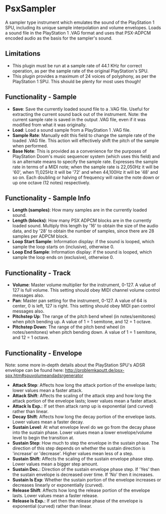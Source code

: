 # PsxSampler
A sampler type instrument which emulates the sound of the PlayStation 1 SPU, including its unique sample interpolation and volume envelopes. Loads a sound file in the PlayStation 1 .VAG format and uses that PSX-ADPCM encoded audio as the basis for the sampler's sound.

## Limitations
- This plugin must be run at a sample rate of 44.1 KHz for correct operation, as per the sample rate of the original PlayStation's SPU.
- This plugin provides a maximum of 24 voices of polyphony, as per the PlayStation 1 SPU. This should be plenty for most uses though!

## Functionality - Sample
- **Save**: Save the currently loaded sound file to a .VAG file. Useful for extracting the current sound back out of the instrument. Note: the current sample rate is saved in the output .VAG file, even if it was modified from what it was originally.
- **Load**: Load a sound sample from a PlayStation 1 .VAG file.
- **Sample Rate**: Manually edit this field to change the sample rate of the loaded .VAG file. This action will effectively shift the pitch of the sample when performed.
- **Base Note**: This is provided as a convenience for the purposes of PlayStation Doom's music sequencer system (which uses this field) and is an alternate means to specify the sample rate. Expresses the sample rate in terms of a MIDI note; when the sample rate is 22,050Hz it will be '60', when 11,025Hz it will be '72' and when 44,100Hz it will be '48' and so on. Each doubling or halving of frequency will raise the note down or up one octave (12 notes) respectively.

## Functionality - Sample Info
- **Length (samples)**: How many samples are in the currently loaded sound.
- **Length (blocks)**: How many PSX ADPCM blocks are in the currently loaded sound. Multiply this length by '16' to obtain the size of the audio data, and by '28' to obtain the number of samples, since there are 28 samples per ADPCM block.
- **Loop Start Sample**: Information display: if the sound is looped, which sample the loop starts on (inclusive), otherwise 0.
- **Loop End Sample**: Information display: if the sound is looped, which sample the loop ends on (exclusive), otherwise 0.

## Functionality - Track
- **Volume**: Master volume multiplier for the instrument, 0-127. A value of 127 is full volume. This setting should obey MIDI channel volume control messages also.
- **Pan**: Master pan setting for the instrument, 0-127. A value of 64 is center, 0 is left, 127 is right. This setting should obey MIDI pan control messages also.
- **Pitchstep Up**: The range of the pitch bend wheel (in notes/semitones) when pitch bending up. A value of 1 = 1 semitone, and 12 = 1 octave.
- **Pitchstep Down**: The range of the pitch bend wheel (in notes/semitones) when pitch bending down. A value of 1 = 1 semitone, and 12 = 1 octave.

## Functionality - Envelope
Note: some more in-depth details about the PlayStation SPU's ADSR envelope can be found here: http://problemkaputt.de/psx-spx.htm#spuvolumeandadsrgenerator

- **Attack Step**: Affects how long the attack portion of the envelope lasts; lower values mean a faster attack.
- **Attack Shift**: Affects the scaling of the attack step and how long the attack portion of the envelope lasts; lower values mean a faster attack.
- **Attack Is Exp.**: If set then attack ramp up is exponential (and curved) rather than linear.
- **Decay Shift**: Affects how long the decay portion of the envelope lasts. Lower values mean a faster decay.
- **Sustain Level**: At what envelope level do we go from the decay phase into the sustain phase. Lower values mean a lower envelope/volume level to begin the transition at.
- **Sustain Step**: How much to step the envelope in the sustain phase. The direction of this step depends on whether the sustain direction is 'increase' or 'decrease'. Higher values mean less of a step.
- **Sustain Shift**: Affects the scaling of the sustain envelope phase step. Lower values mean a bigger step amount.
- **Sustain Dec.**: Direction of the sustain envelope phase step. If 'Yes' then the sustain envelope is decreased over time. If 'No' then it increases.
- **Sustain Is Exp**: Whether the sustain portion of the envelope increases or decreases linearly or exponentially (curved).
- **Release Shift**: Affects how long the release portion of the envelope lasts. Lower values mean a faster release.
- **Release Is Exp.**: If set then the release phase of the envelope is exponential (curved) rather than linear.
